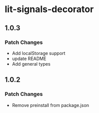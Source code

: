 # lit-signals-decorator

## 1.0.3

### Patch Changes

- Add localStorage support
- update README
- Add general types

## 1.0.2

### Patch Changes

- Remove preinstall from package.json

